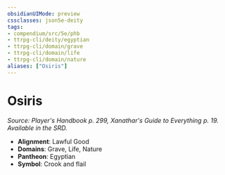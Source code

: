 ```yaml
---
obsidianUIMode: preview
cssclasses: json5e-deity
tags:
- compendium/src/5e/phb
- ttrpg-cli/deity/egyptian
- ttrpg-cli/domain/grave
- ttrpg-cli/domain/life
- ttrpg-cli/domain/nature
aliases: ["Osiris"]
---
```

# Osiris
*Source: Player's Handbook p. 299, Xanathar's Guide to Everything p. 19. Available in the SRD.* 

- **Alignment**: Lawful Good
- **Domains**: Grave, Life, Nature
- **Pantheon**: Egyptian
- **Symbol**: Crook and flail
